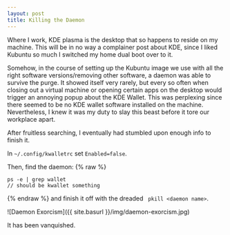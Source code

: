 ```yaml
---
layout: post
title: Killing the Daemon
---
```


Where I work, KDE plasma is the desktop that so happens to reside on my machine.  This will be in no way a complainer post about KDE, since I liked Kubuntu so much I switched my home dual boot over to it.  

Somehow, in the course of setting up the Kubuntu image we use with all the right software versions/removing other software, a daemon was able to survive the purge.  It showed itself very rarely, but every so often when closing out a virtual machine or opening certain apps on the desktop would trigger an annoying popup about the KDE Wallet.  This was perplexing since there seemed to be no KDE wallet software installed on the machine.  Nevertheless, I knew it was my duty to slay this beast before it tore our workplace apart.  

After fruitless searching, I eventually had stumbled upon enough info to finish it.

In ```~/.config/kwalletrc``` set ```Enabled=false```.  

Then, find the daemon:
{% raw %}
```text  
ps -e | grep wallet   
// should be kwallet something
```
{% endraw %}
and finish it off with the dreaded ``` pkill <daemon name>```.

![Daemon Exorcism]({{ site.basurl }}/img/daemon-exorcism.jpg)  


It has been vanquished.

